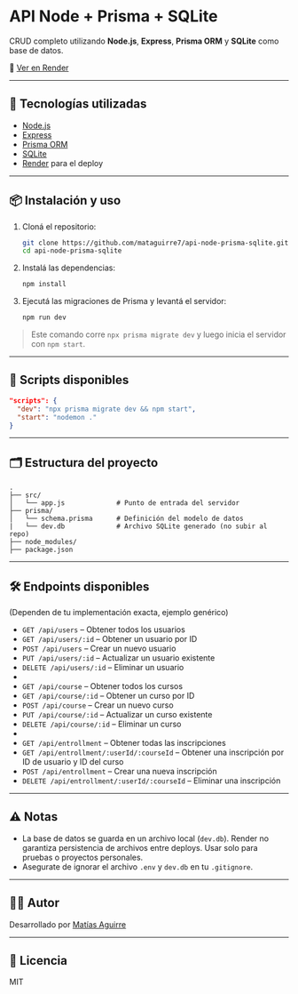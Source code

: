 # API Node + Prisma + SQLite

CRUD completo utilizando **Node.js**, **Express**, **Prisma ORM** y **SQLite** como base de datos.

🔗 [Ver en Render](https://api-node-prisma-sqlite.onrender.com/api)

---

## 🚀 Tecnologías utilizadas

- [Node.js](https://nodejs.org/)
- [Express](https://expressjs.com/)
- [Prisma ORM](https://www.prisma.io/)
- [SQLite](https://www.sqlite.org/)
- [Render](https://render.com/) para el deploy

---

## 📦 Instalación y uso

1. Cloná el repositorio:
   ```bash
   git clone https://github.com/mataguirre7/api-node-prisma-sqlite.git
   cd api-node-prisma-sqlite
   ```

2. Instalá las dependencias:
   ```bash
   npm install
   ```

3. Ejecutá las migraciones de Prisma y levantá el servidor:
   ```bash
   npm run dev
   ```

> Este comando corre `npx prisma migrate dev` y luego inicia el servidor con `npm start`.

---

## 🔄 Scripts disponibles

```json
"scripts": {
  "dev": "npx prisma migrate dev && npm start",
  "start": "nodemon ."
}
```

---

## 🗂️ Estructura del proyecto

```
.
├── src/
│   └── app.js             # Punto de entrada del servidor
├── prisma/
│   └── schema.prisma      # Definición del modelo de datos
|   └── dev.db             # Archivo SQLite generado (no subir al repo)
├── node_modules/
├── package.json
```

---

## 🛠️ Endpoints disponibles

(Dependen de tu implementación exacta, ejemplo genérico)

- `GET /api/users` – Obtener todos los usuarios
- `GET /api/users/:id` – Obtener un usuario por ID
- `POST /api/users` – Crear un nuevo usuario
- `PUT /api/users/:id` – Actualizar un usuario existente
- `DELETE /api/users/:id` – Eliminar un usuario
- 
- `GET /api/course` – Obtener todos los cursos
- `GET /api/course/:id` – Obtener un curso por ID
- `POST /api/course` – Crear un nuevo curso
- `PUT /api/course/:id` – Actualizar un curso existente
- `DELETE /api/course/:id` – Eliminar un curso
-
- `GET /api/entrollment` – Obtener todas las inscripciones
- `GET /api/entrollment/:userId/:courseId` – Obtener una inscripción por ID de usuario y ID del curso
- `POST /api/entrollment` – Crear una nueva inscripción
- `DELETE /api/entrollment/:userId/:courseId` – Eliminar una inscripción

---

## ⚠️ Notas

- La base de datos se guarda en un archivo local (`dev.db`). Render no garantiza persistencia de archivos entre deploys. Usar solo para pruebas o proyectos personales.
- Asegurate de ignorar el archivo `.env` y `dev.db` en tu `.gitignore`.

---

## 🧑‍💻 Autor

Desarrollado por [Matías Aguirre](https://github.com/mataguirre7)

---

## 📄 Licencia

MIT
